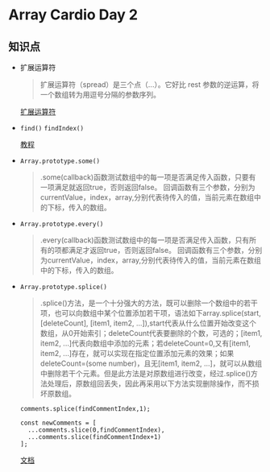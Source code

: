 # Array Cardio Day 2

## 知识点
  - 扩展运算符

    >扩展运算符（spread）是三个点（...）。它好比 rest 参数的逆运算，将一个数组转为用逗号分隔的参数序列。

    [扩展运算符](http://es6.ruanyifeng.com/#docs/array)

  - `find()` `findIndex()`

    [教程](http://es6.ruanyifeng.com/#docs/array#%E6%95%B0%E7%BB%84%E5%AE%9E%E4%BE%8B%E7%9A%84-find-%E5%92%8C-findIndex)

  - `Array.prototype.some()`
    >.some(callback)函数测试数组中的每一项是否满足传入函数，只要有一项满足就返回true，否则返回false。 回调函数有三个参数，分别为currentValue，index，array,分别代表待传入的值，当前元素在数组中的下标，传入的数组。

  - `Array.prototype.every()`
    >.every(callback)函数测试数组中的每一项是否满足传入函数，只有所有的项都满足才返回true，否则返回false。 回调函数有三个参数，分别为currentValue，index，array,分别代表待传入的值，当前元素在数组中的下标，传入的数组。

  - `Array.prototype.splice()`
    > .splice()方法，是一个十分强大的方法，既可以删除一个数组中的若干项，也可以向数组中某个位置添加若干项，语法如下array.splice(start, [deleteCount], [item1, item2, ...]),start代表从什么位置开始改变这个数组，从0开始索引；deleteCount代表要删除的个数，可选的；[item1, item2, ...]代表向数组中添加的元素；若deleteCount=0,又有[item1, item2, ...]存在，就可以实现在指定位置添加元素的效果；如果deleteCount=(some number)，且无[item1, item2, ...]，就可以从数组中删除若干个元素。但是此方法是对原数组进行改变，经过.splice()方法处理后，原数组回丢失，因此再采用以下方法实现删除操作，而不损坏原数组。

    ```
    comments.splice(findCommentIndex,1);

    const newComments = [
      ...comments.slice(0,findCommentIndex),
      ...comments.slice(findCommentIndex+1)
    ];
    ```

    [文档](https://developer.mozilla.org/en-US/docs/Web/JavaScript/Reference/Global_Objects/Array)
